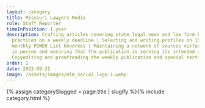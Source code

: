 ```yaml
---
layout: category
title: Missouri Lawyers Media
role: Staff Reporter
timeInPosition: 1 year
description: Crafting articles covering state legal news and law firm business
  practices on a weekly deadline | Selecting and writing profiles on 15-18
  monthly POWER List honorees | Maintaining a network of sources virtually and
  in person and ensuring that the publication is serving its intended audience |
  Copyediting and proofreading the weekly publication and special sections
order: 1
date: 2022-09-21
image: /assets/images/mlm_social_logo-1.webp
---
```

{% assign categorySlugged = page.title | slugify %}{% include category.html %}